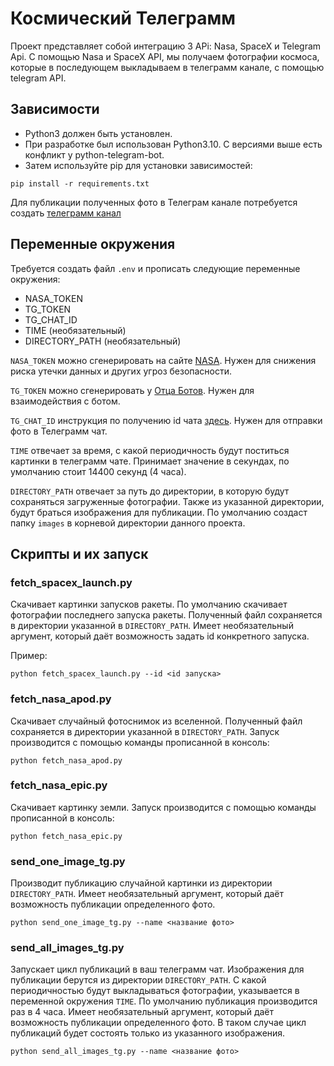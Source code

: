 # Космический Телеграмм
Проект представляет собой интеграцию 3 APi: Nasa, SpaceX и Telegram Api. С помощью Nasa и SpaceX API, мы получаем фотографии космоса, которые в последующем выкладываем в телеграмм канале, с помощью telegram API.
## Зависимости
- Python3 должен быть установлен.
- При разработке был использован Python3.10. С версиями выше есть конфликт у python-telegram-bot.
- Затем используйте pip для установки зависимостей:
```
pip install -r requirements.txt
```
Для публикации полученных фото в Телеграм канале потребуется создать [телеграмм канал](https://smmplanner.com/blog/otlozhennyj-posting-v-telegram/)

## Переменные окружения
Требуется создать файл `.env` и прописать следующие переменные окружения:
- NASA_TOKEN
- TG_TOKEN
- TG_CHAT_ID
- TIME (необязательный)
- DIRECTORY_PATH (необязательный)

`NASA_TOKEN` можно сгенерировать на сайте [NASA](https://api.nasa.gov). Нужен для снижения риска утечки данных и других угроз безопасности.

`TG_TOKEN` можно сгенерировать у [Отца Ботов](https://telegram.me/BotFather). Нужен для взаимодействия с ботом.

`TG_CHAT_ID` инструкция по получению id чата [здесь](https://lumpics.ru/how-find-out-chat-id-in-telegram/). Нужен для отправки фото в Телеграмм чат.

`TIME` отвечает за время, с какой периодичность будут поститься картинки в телеграмм чате. Принимает значение в секундах, по умолчанию стоит 14400 секунд (4 часа).

`DIRECTORY_PATH` отвечает за путь до директории, в которую будут сохраняться загруженные фотографии. Также из указанной директории, будут браться изображения для публикации. По умолчанию создаст папку `images` в корневой директории данного проекта.

## Скрипты и их запуск
### fetch_spacex_launch.py

Cкачивает картинки запусков ракеты. По умолчанию скачивает фотографии последнего запуска ракеты.
Полученный файл сохраняется в директории указанной в `DIRECTORY_PATH`.
Имеет необязательный аргумент, который даёт возможность задать id конкретного запуска. 

Пример:
```
python fetch_spacex_launch.py --id <id запуска>
```
### fetch_nasa_apod.py

Скачивает случайный фотоснимок из вселенной. Полученный файл сохраняется в директории указанной в `DIRECTORY_PATH`.
Запуск производится с помощью команды прописанной в консоль:
```
python fetch_nasa_apod.py
```
### fetch_nasa_epic.py

Скачивает картинку земли. Запуск производится с помощью команды прописанной в консоль:
```
python fetch_nasa_epic.py
```
### send_one_image_tg.py

Производит публикацию случайной картинки из директории `DIRECTORY_PATH`. 
Имеет необязательный аргумент, который даёт возможность публикации определенного фото.
```
python send_one_image_tg.py --name <название фото>
```
### send_all_images_tg.py

Запускает цикл публикаций в ваш телеграмм чат. Изображения для публикации берутся из директории `DIRECTORY_PATH`.
С какой периодичностью будут выкладываться фотографии, указывается в переменной окружения `TIME`.
По умолчанию публикация производится раз в 4 часа.
Имеет необязательный аргумент, который даёт возможность публикации определенного фото. В таком случае цикл публикаций будет состоять только из указанного изображения.
```
python send_all_images_tg.py --name <название фото>
```
